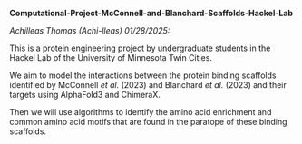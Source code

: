 **Computational-Project-McConnell-and-Blanchard-Scaffolds-Hackel-Lab**

_Achilleas Thomas (Achi-lleas) 01/28/2025:_

This is a protein engineering project by undergraduate students in the Hackel Lab of the University of Minnesota Twin Cities.

We aim to model the interactions between the protein binding scaffolds identified by McConnell _et al._ (2023) and Blanchard _et al._ (2023) and their targets using AlphaFold3 and ChimeraX.

Then we will use algorithms to identify the amino acid enrichment and common amino acid motifs that are found in the paratope of these binding scaffolds.
